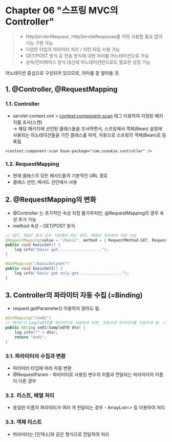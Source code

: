 # Chapter 06 "스프링 MVC의 Controller"

>* HttpServlertRequest, HttpServletResponse를 거의 사용할 필요 없이 기능 구현 가능
>* 다양한 타입의 파라미터 처리 / 리턴 타입 사용 가능
>* GET/POST 방식 등 전송 방식에 대한 처리를 어노테이션으로 가능
>* 상속/인터페이스 방식 대신에 어노테이션만으로도 필요한 설정 가능

어노테이션 중심으로 구성되어 있으므로, 의미를 잘 알아둘 것.

## 1. @Controller, @RequestMapping

### 1.1. Controller
* servlet-context.xml > <context:component-scan> 태그 이용하여 지정된 패키지를 조사(스캔)<br>
→ 해당 패키지에 선언된 클래스들을 조사하면서, 스프링에서 객체(Bean) 설정에 사용되는 아노테이션들을 가진 클래스를 파악, 자동으로 스프링의 객체(Bean)로 등록됨
```properties
<context:component-scan base-package="com.ssookie.controller" />
```
### 1.2. RequestMapping
* 현재 클래스의 모든 메서드들의 기본적인 URL 경로
* 클래스 선언, 메서드 선언에서 사용

## 2. @RequestMapping의 변화
* @Controller 는 추가적인 속성 지정 불가하지만, @RequestMapping의 경우 속성 추가 가능
* method 속성 - GET/POST 방식
```java
// GET, POST 방식 모두 지원해야 하는 경우, 배열로 처리하여 지정 가능
@RequestMapping(value = "/basic", method = { RequestMethod.GET, RequestMethod.POST })
public void basicGet() {
    log.info("basic get...................");
}

@GetMapping("/basicOnlyGet")
public void basicGet2() {
    log.info("basic get only get...................");
}
```

## 3. Controller의 파라미터 자동 수집 (=Binding)
* request.getParameter() 이용하지 않아도 됨.
```java
@GetMapping("/ex01")
// 메서드가 SampleDTO를 파라미터로 사용하게 되면, 자동으로 파라미터를 수집하게 됨. (자동 타입 변환)
public String ex01(SampleDTO dto) {
    log.info("" + dto);
    return "ex01";
}
```

### 3.1. 파라미터의 수집과 변환
* 파라미터 타입에 따라 자동 변환
* @RequestParam - 파라미터로 사용된 변수의 이름과 전달되는 파라미터의 이름이 다른 경우

### 3.2. 리스트, 배열 처리
* 동일한 이름의 파라미터가 여러 개 전달되는 경우 - ArrayList<> 등 이용하여 처리

### 3.3. 객체 리스트
* 파라미터는 [인덱스]와 같은 형식으로 전달하여 처리
